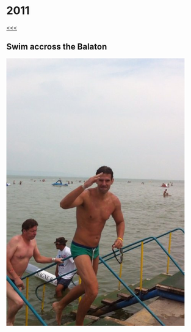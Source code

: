 
2011
======

[<<<](https://github.com/ttltrk/ELSE/blob/master/LL/LifeList.MD)

Swim accross the Balaton
------

![Swim accross the Balaton](https://github.com/ttltrk/ELSE/blob/master/LL/2011/2011_BS.jpg)

